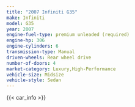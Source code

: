 ```yaml
---
title: "2007 Infiniti G35"
make: Infiniti
model: G35
year: 2007
engine-fuel-type: premium unleaded (required)
engine-hp: 306
engine-cylinders: 6
transmission-type: Manual
driven-wheels: Rear wheel drive
number-of-doors: 4
market-category: Luxury,High-Performance
vehicle-size: Midsize
vehicle-style: Sedan
---
```


{{< car_info >}}

